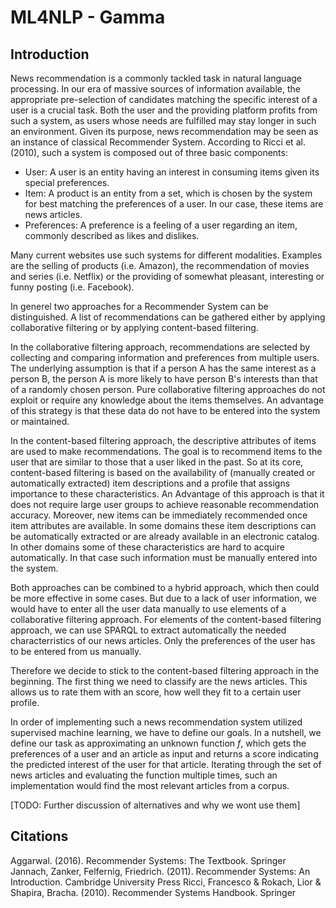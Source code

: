 # ML4NLP - Gamma

## Introduction
News recommendation is a commonly tackled task in natural language processing. In our era of massive sources of information available, the appropriate pre-selection of candidates matching the specific interest of a user is a crucial task. Both the user and the providing platform profits from such a system, as users whose needs are fulfilled may stay longer in such an environment. Given its purpose, news recommendation may be seen as an instance of classical Recommender System. According to Ricci et al. (2010), such a system is composed out of three basic components:

- User: A user is an entity having an interest in consuming items given its special preferences.
- Item: A product is an entity from a set, which is chosen by the system for best matching the preferences of a user. In our case, these items are news articles.
- Preferences: A preference is a feeling of a user regarding an item, commonly described as likes and dislikes.

Many current websites use such systems for different modalities. Examples are the selling of products (i.e. Amazon), the recommendation of movies and series (i.e. Netflix) or the providing of somewhat pleasant, interesting or funny posting (i.e. Facebook).

In generel two approaches for a Recommender System can be distinguished. A list of recommendations can be gathered either by
applying collaborative filtering or by applying content-based filtering.

In the collaborative filtering approach, recommendations are selected by collecting and comparing information and preferences from multiple users. The underlying assumption is that if a person A has the same interest as a person B, the person A is more likely to have person B's interests than that of a randomly chosen person. Pure collaborative filtering approaches do not exploit or require any knowledge about the items themselves. An advantage of this strategy is that these data do not have to be entered into the system or maintained.

In the content-based filtering approach, the descriptive attributes of items are used to make recommendations. The goal is to 
recommend items to the user that are similar to those that a user liked in the past. So at its core, content-based filtering is based on the availability of (manually created or automatically extracted) item descriptions and a profile that assigns importance to these characteristics. An Advantage of this approach is that it does not require large user groups to achieve reasonable recommendation accuracy. Moreover, new items can be immediately recommended once item attributes are available. In some domains these item descriptions can be automatically extracted or are already available in an electronic catalog. In other domains some of these characteristics are hard to acquire automatically. In that case such information must be manually entered into the system.

Both approaches can be combined to a hybrid approach, which then could be more effective in some cases. But due to a lack of user information, we would have to enter all the user data manually to use elements of a collaborative filtering approach. For elements of the content-based filtering approach, we can use SPARQL to extract automatically the needed characterristics of our news articles. Only the preferences of the user has to be entered from us manually.

Therefore we decide to stick to the content-based filtering approach in the beginning. The first thing we need to classify are the news articles. This allows us to rate them with an score, how well they fit to a certain user profile.

In order of implementing such a news recommendation system utilized supervised machine learning, we have to define our goals. In a nutshell, we define our task as approximating an unknown function *f*, which gets the preferences of a user and an article as input and returns a score indicating the predicted interest of the user for that article. Iterating through the set of news articles and evaluating the function multiple times, such an implementation would find the most relevant articles from a corpus.

[TODO: Further discussion of alternatives and why we wont use them]

## Citations
Aggarwal. (2016). Recommender Systems: The Textbook. Springer
Jannach, Zanker, Felfernig, Friedrich. (2011). Recommender Systems: An Introduction. Cambridge University Press
Ricci, Francesco & Rokach, Lior & Shapira, Bracha. (2010). Recommender Systems Handbook. Springer

